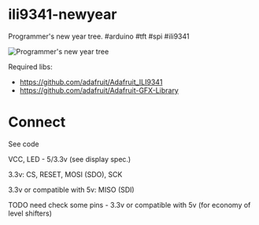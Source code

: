 # ili9341-newyear
Programmer's new year tree. #arduino #tft #spi #ili9341

![Programmer's new year tree](https://lh3.googleusercontent.com/8qTfGrDSoEfEybgf1mEX7VETTUTImvcofhVE-DJ7NfCxfkrJqhA2hLhRzttEYxen5Mdjpg=w2400-h1350-no)

Required libs:
- https://github.com/adafruit/Adafruit_ILI9341
- https://github.com/adafruit/Adafruit-GFX-Library

# Connect

See code

VCC, LED - 5/3.3v (see display spec.)

3.3v: CS, RESET, MOSI (SDO), SCK

3.3v or compatible with 5v: MISO (SDI)

TODO need check some pins - 3.3v or compatible with 5v (for economy of level shifters)
